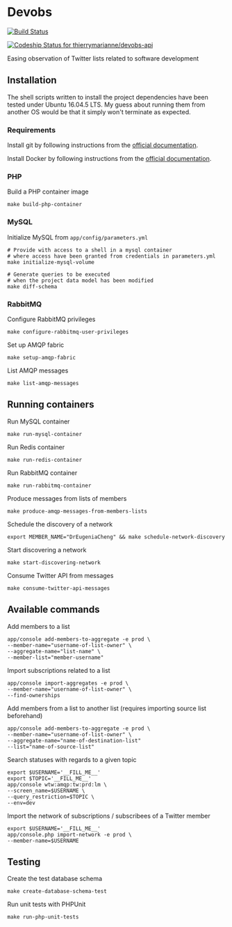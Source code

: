# Devobs

[![Build Status](https://travis-ci.org/thierrymarianne/devobs-api.svg?branch=master)](https://travis-ci.org/thierrymarianne/devobs-api)

[![Codeship Status for thierrymarianne/devobs-api](https://app.codeship.com/projects/beea8780-6695-0137-8a94-5e66d93e8e29/status?branch=master)](https://app.codeship.com/projects/345349)

Easing observation of Twitter lists related to software development

## Installation

The shell scripts written to install the project dependencies have been tested under Ubuntu 16.04.5 LTS.
My guess about running them from another OS would be that it simply won't terminate as expected.

### Requirements

Install git by following instructions from the [official documentation](https://git-scm.org/).

Install Docker by following instructions from the [official documentation](https://docs.docker.com/install/linux/docker-ce/ubuntu/).

### PHP

Build a PHP container image

```
make build-php-container
```

### MySQL

Initialize MySQL from `app/config/parameters.yml`

```
# Provide with access to a shell in a mysql container 
# where access have been granted from credentials in parameters.yml
make initialize-mysql-volume
```

```
# Generate queries to be executed
# when the project data model has been modified
make diff-schema
```

### RabbitMQ

Configure RabbitMQ privileges

```
make configure-rabbitmq-user-privileges
```

Set up AMQP fabric

```
make setup-amqp-fabric
```

List AMQP messages

```
make list-amqp-messages
```

## Running containers

Run MySQL container

```
make run-mysql-container
```

Run Redis container

```
make run-redis-container
```

Run RabbitMQ container

```
make run-rabbitmq-container
```

Produce messages from lists of members

```
make produce-amqp-messages-from-members-lists
```

Schedule the discovery of a network

```
export MEMBER_NAME="DrEugeniaCheng" && make schedule-network-discovery
```

Start discovering a network

```
make start-discovering-network
```

Consume Twitter API from messages

```
make consume-twitter-api-messages
```

## Available commands

Add members to a list

```
app/console add-members-to-aggregate -e prod \
--member-name="username-of-list-owner" \
--aggregate-name="list-name" \
--member-list="member-username"
```

Import subscriptions related to a list

```
app/console import-aggregates -e prod \
--member-name="username-of-list-owner" \
--find-ownerships
```

Add members from a list to another list 
(requires importing source list beforehand)

```
app/console add-members-to-aggregate -e prod \
--member-name="username-of-list-owner" \
--aggregate-name="name-of-destination-list" 
--list="name-of-source-list"
```

Search statuses with regards to a given topic

```
export $USERNAME='__FILL_ME__'
export $TOPIC='__FILL_ME__'
app/console wtw:amqp:tw:prd:lm \
--screen_name=$USERNAME \
--query_restriction=$TOPIC \
--env=dev
```

Import the network of subscriptions / subscribees of a Twitter member 

```
export $USERNAME='__FILL_ME__'
app/console.php import-network -e prod \
--member-name=$USERNAME
```

## Testing

Create the test database schema

```
make create-database-schema-test
``` 

Run unit tests with PHPUnit 

```
make run-php-unit-tests
```

